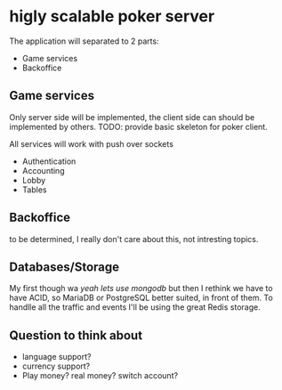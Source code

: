 # higly scalable poker server


The application will separated to 2 parts:
- Game services
- Backoffice

## Game services

Only server side will be implemented, the client side can should be implemented by others.
TODO: provide basic skeleton for poker client.

All services will work with push over sockets
- Authentication
- Accounting
- Lobby
- Tables


## Backoffice 

to be determined, I really don't care about this, not intresting topics.

## Databases/Storage

My first though wa *yeah lets use mongodb* but then I rethink we have to have ACID, so MariaDB or PostgreSQL better 
suited, in front of them. To handlle all the traffic and events I'll be using the great Redis storage.


## Question to think about
* language support?
* currency support?
* Play money? real money? switch account?
